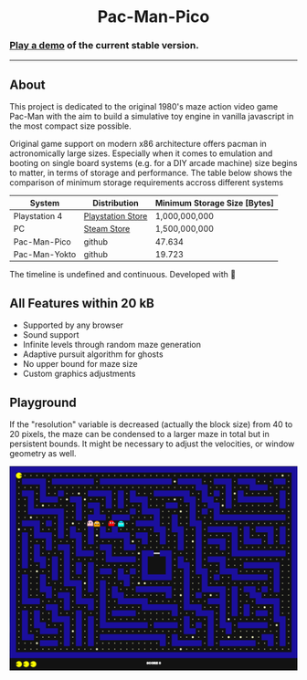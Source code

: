 <h1 align=center><strong> Pac-Man-Pico</strong> </h1> 

### [Play a demo](https://codepen.io/b0-b/pen/abjzZJQ) of the current stable version. 
---
## About
This project is dedicated to the original 1980's maze action video game Pac-Man with the aim to build a simulative toy engine in vanilla javascript in the most compact size possible. 

Original game support on modern x86 architecture offers pacman in actronomically large sizes. Especially when it comes to emulation and booting on single board systems (e.g. for a DIY arcade machine) size begins to matter, in terms of storage and performance. The table below shows the comparison of minimum storage requirements accross different systems

|System|Distribution|Minimum Storage Size [Bytes]|
|-|-|-|
|Playstation 4 | [Playstation Store](https://store.playstation.com/en-us/product/UP0700-CUSA03955_00-PACMAN0000000000) | 1,000,000,000||
|PC|[Steam Store](https://store.steampowered.com/app/394160/ARCADE_GAME_SERIES_PACMAN/) | 1,500,000,000|
|Pac-Man-Pico|github| 47.634|
|Pac-Man-Yokto|github| 19.723|

The timeline is undefined and continuous. Developed with 💛

## All Features within <strong>20 kB</strong>
- Supported by any browser
- Sound support
- Infinite levels through random maze generation
- Adaptive pursuit algorithm for ghosts
- No upper bound for maze size
- Custom graphics adjustments


## Playground

If the "resolution" variable is decreased (actually the block size) from 40 to 20 pixels, the maze can be condensed to a larger maze in total but in persistent bounds.
It might be necessary to adjust the velocities, or window geometry as well.

<img src=screenshot.png>